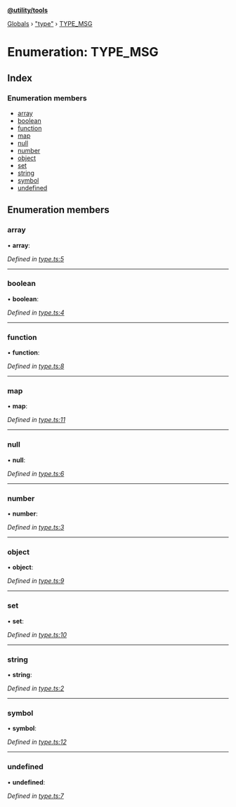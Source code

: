 **[@utility/tools](../README.md)**

[Globals](../globals.md) › ["type"](../modules/_type_.md) › [TYPE_MSG](_type_.type_msg.md)

# Enumeration: TYPE_MSG

## Index

### Enumeration members

* [array](_type_.type_msg.md#array)
* [boolean](_type_.type_msg.md#boolean)
* [function](_type_.type_msg.md#function)
* [map](_type_.type_msg.md#map)
* [null](_type_.type_msg.md#null)
* [number](_type_.type_msg.md#number)
* [object](_type_.type_msg.md#object)
* [set](_type_.type_msg.md#set)
* [string](_type_.type_msg.md#string)
* [symbol](_type_.type_msg.md#symbol)
* [undefined](_type_.type_msg.md#undefined)

## Enumeration members

###  array

• **array**:

*Defined in [type.ts:5](https://github.com/Wimjiang/utility/blob/87b2a56/src/type.ts#L5)*

___

###  boolean

• **boolean**:

*Defined in [type.ts:4](https://github.com/Wimjiang/utility/blob/87b2a56/src/type.ts#L4)*

___

###  function

• **function**:

*Defined in [type.ts:8](https://github.com/Wimjiang/utility/blob/87b2a56/src/type.ts#L8)*

___

###  map

• **map**:

*Defined in [type.ts:11](https://github.com/Wimjiang/utility/blob/87b2a56/src/type.ts#L11)*

___

###  null

• **null**:

*Defined in [type.ts:6](https://github.com/Wimjiang/utility/blob/87b2a56/src/type.ts#L6)*

___

###  number

• **number**:

*Defined in [type.ts:3](https://github.com/Wimjiang/utility/blob/87b2a56/src/type.ts#L3)*

___

###  object

• **object**:

*Defined in [type.ts:9](https://github.com/Wimjiang/utility/blob/87b2a56/src/type.ts#L9)*

___

###  set

• **set**:

*Defined in [type.ts:10](https://github.com/Wimjiang/utility/blob/87b2a56/src/type.ts#L10)*

___

###  string

• **string**:

*Defined in [type.ts:2](https://github.com/Wimjiang/utility/blob/87b2a56/src/type.ts#L2)*

___

###  symbol

• **symbol**:

*Defined in [type.ts:12](https://github.com/Wimjiang/utility/blob/87b2a56/src/type.ts#L12)*

___

###  undefined

• **undefined**:

*Defined in [type.ts:7](https://github.com/Wimjiang/utility/blob/87b2a56/src/type.ts#L7)*